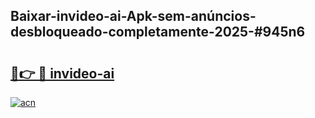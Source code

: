 ## Baixar-invideo-ai-Apk-sem-anúncios-desbloqueado-completamente-2025-#945n6

# <h2><a href="https://ainizakaria.my?title=invideo-ai&ref=22M">🔗👉 🔴 invideo-ai</a></h2>

[![acn](https://github.com/user-attachments/assets/0f9c940e-d8b0-45ae-aac7-cd30a18b3e1c)](https://ainizakaria.my?title=invideo-ai&ref=22M)

